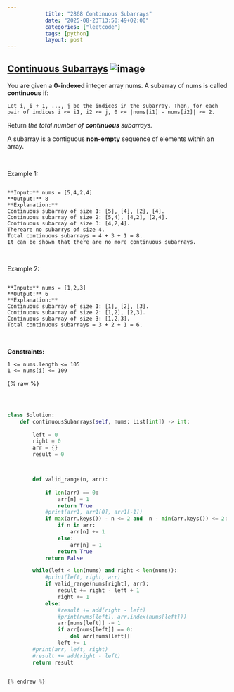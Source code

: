 ```yaml
---
            title: "2868 Continuous Subarrays"
            date: "2025-08-23T13:50:49+02:00"
            categories: ["leetcode"]
            tags: [python]
            layout: post
---
```

            
## [Continuous Subarrays](https://leetcode.com/problems/continuous-subarrays) ![image](https://img.shields.io/badge/Difficulty-Medium-orange)

You are given a **0-indexed** integer array nums. A subarray of nums is called **continuous** if:

	Let i, i + 1, ..., j be the indices in the subarray. Then, for each pair of indices i <= i1, i2 <= j, 0 <= |nums[i1] - nums[i2]| <= 2.

Return *the total number of **continuous** subarrays.*

A subarray is a contiguous **non-empty** sequence of elements within an array.

 

Example 1:

```

**Input:** nums = [5,4,2,4]
**Output:** 8
**Explanation:** 
Continuous subarray of size 1: [5], [4], [2], [4].
Continuous subarray of size 2: [5,4], [4,2], [2,4].
Continuous subarray of size 3: [4,2,4].
Thereare no subarrys of size 4.
Total continuous subarrays = 4 + 3 + 1 = 8.
It can be shown that there are no more continuous subarrays.

```

 

Example 2:

```

**Input:** nums = [1,2,3]
**Output:** 6
**Explanation:** 
Continuous subarray of size 1: [1], [2], [3].
Continuous subarray of size 2: [1,2], [2,3].
Continuous subarray of size 3: [1,2,3].
Total continuous subarrays = 3 + 2 + 1 = 6.

```

 

**Constraints:**

	1 <= nums.length <= 105
	1 <= nums[i] <= 109

{% raw %}


```python



class Solution:
    def continuousSubarrays(self, nums: List[int]) -> int:
        
        left = 0
        right = 0
        arr = {}
        result = 0



        def valid_range(n, arr):
            
            if len(arr) == 0:
                arr[n] = 1
                return True
            #print(arr1, arr1[0], arr1[-1])
            if max(arr.keys()) - n <= 2 and  n - min(arr.keys()) <= 2:
                if n in arr:
                    arr[n] += 1
                else:
                    arr[n] = 1
                return True
            return False 

        while(left < len(nums) and right < len(nums)):
            #print(left, right, arr)
            if valid_range(nums[right], arr):
                result += right - left + 1
                right += 1
            else:
                #result += add(right - left)
                #print(nums[left], arr.index(nums[left]))
                arr[nums[left]] -= 1
                if arr[nums[left]] == 0:
                    del arr[nums[left]]
                left += 1
        #print(arr, left, right)
        #result += add(right - left)
        return result


{% endraw %}
```

